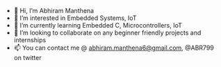 - 👋 Hi, I’m Abhiram Manthena
- 👀 I’m interested in Embedded Systems, IoT
- 🌱 I’m currently learning Embedded C, Microcontrollers, IoT
- 💞️ I’m looking to collaborate on any beginner friendly projects and internships
- 📫 You can contact me @ abhiram.manthena6@gmail.com, @ABR799 on twitter
